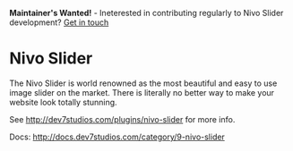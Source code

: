 **Maintainer's Wanted!** - Ineterested in contributing regularly to Nivo Slider development? [Get in touch](https://dev7studios.com/support/contact/)

# Nivo Slider

The Nivo Slider is world renowned as the most beautiful and easy to use image slider on the market. There is literally no better way to make your website look totally stunning.

See http://dev7studios.com/plugins/nivo-slider for more info.

Docs: http://docs.dev7studios.com/category/9-nivo-slider
